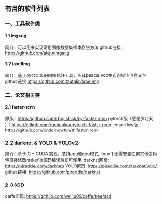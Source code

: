 ## 有用的软件列表

### 一、工具软件类
#### 1.1 imgaug
简介：可以用来实现常用图像数据集样本膨胀方法
github链接：https://github.com/aleju/imgaug

#### 1.2 labelImg
简介：基于pyqt实现的图像标注工具，生成pascal_voc格式的标注信息文件
github链接 https://github.com/tzutalin/labelImg


### 二、论文相关类

#### 2.1 faster-rcnn
原版：https://github.com/rbgirshick/py-faster-rcnn
pytorch版（感谢罗若天 ）：https://github.com/ruotianluo/pytorch-faster-rcnn
tensorflow版：https://github.com/endernewton/tf-faster-rcnn

### 2.2 darknet & YOLO & YOLOv2
简介：基于 C + CUDA 实现，支持cpu和gpu模式, linux下无需安装任何其他依赖包直接修改makefile源码编译后即可使用.
darknet网页: https://pjreddie.com/darknet/
YOLO网页: https://pjreddie.com/darknet/yolo/
github链接: https://github.com/pjreddie/darknet

### 2.3 SSD
caffe实现: https://github.com/weiliu89/caffe/tree/ssd
